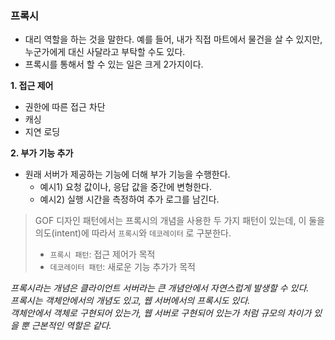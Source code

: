 ### 프록시

- 대리 역할을 하는 것을 말한다. 예를 들어, 내가 직접 마트에서 물건을 살 수 있지만, 누군가에게 대신 사달라고 부탁할 수도 있다.
- 프록시를 통해서 할 수 있는 일은 크게 2가지이다.

**1. 접근 제어**
   - 권한에 따른 접근 차단
   - 캐싱
   - 지연 로딩

**2. 부가 기능 추가**
   - 원래 서버가 제공하는 기능에 더해 부가 기능을 수행한다.
     - 예시1) 요청 값이나, 응답 값을 중간에 변형한다.
     - 예시2) 실행 시간을 측정하여 추가 로그를 남긴다.

> GOF 디자인 패턴에서는 프록시의 개념을 사용한 두 가지 패턴이 있는데, 이 둘을 의도(intent)에 따라서 `프록시`와 `데코레이터` 로 구분한다.
> - `프록시 패턴`: 접근 제어가 목적
> - `데코레이터 패턴`: 새로운 기능 추가가 목적

_프록시라는 개념은 클라이언트 서버라는 큰 개념안에서 자연스럽게 발생할 수 있다. <br>
프록시는 객체안에서의 개념도 있고, 웹 서버에서의 프록시도 있다. <br> 
객체안에서 객체로 구현되어 있는가, 웹 서버로 구현되어 있는가 처럼 규모의 차이가 있을 뿐 근본적인 역할은 같다._ 